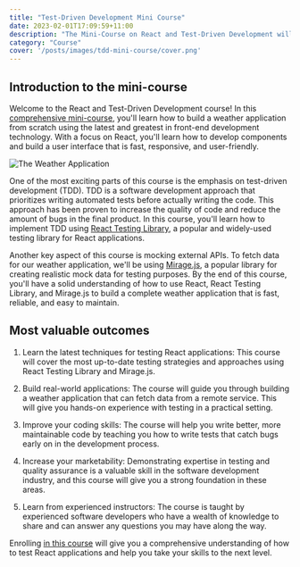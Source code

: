 ```yaml
---
title: "Test-Driven Development Mini Course"
date: 2023-02-01T17:09:59+11:00
description: "The Mini-Course on React and Test-Driven Development will provide you with the skills and knowledge to build robust, scalable and maintainable React applications."
category: "Course"
cover: '/posts/images/tdd-mini-course/cover.png'
---
```


## Introduction to the mini-course

Welcome to the React and Test-Driven Development course! In this [comprehensive mini-course](https://icodeit.thinkific.com/courses/test-driven-development-with-react), you'll learn how to build a weather application from scratch using the latest and greatest in front-end development technology. With a focus on React, you'll learn how to develop components and build a user interface that is fast, responsive, and user-friendly.

![The Weather Application](/posts/images/tdd-mini-course/weather.png)

One of the most exciting parts of this course is the emphasis on test-driven development (TDD). TDD is a software development approach that prioritizes writing automated tests before actually writing the code. This approach has been proven to increase the quality of code and reduce the amount of bugs in the final product. In this course, you'll learn how to implement TDD using [React Testing Library](https://testing-library.com/docs/react-testing-library/intro/), a popular and widely-used testing library for React applications.

Another key aspect of this course is mocking external APIs. To fetch data for our weather application, we'll be using [Mirage.js](https://miragejs.com/), a popular library for creating realistic mock data for testing purposes. By the end of this course, you'll have a solid understanding of how to use React, React Testing Library, and Mirage.js to build a complete weather application that is fast, reliable, and easy to maintain.

## Most valuable outcomes

1. Learn the latest techniques for testing React applications: This course will cover the most up-to-date testing strategies and approaches using React Testing Library and Mirage.js.

1. Build real-world applications: The course will guide you through building a weather application that can fetch data from a remote service. This will give you hands-on experience with testing in a practical setting.

1. Improve your coding skills: The course will help you write better, more maintainable code by teaching you how to write tests that catch bugs early on in the development process.

1. Increase your marketability: Demonstrating expertise in testing and quality assurance is a valuable skill in the software development industry, and this course will give you a strong foundation in these areas.

1. Learn from experienced instructors: The course is taught by experienced software developers who have a wealth of knowledge to share and can answer any questions you may have along the way.

Enrolling [in this course](https://icodeit.thinkific.com/courses/test-driven-development-with-react) will give you a comprehensive understanding of how to test React applications and help you take your skills to the next level.
